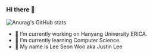 ### Hi there 👋

![Anurag's GitHub stats](https://github-readme-stats.vercel.app/api?username=tjsdn1204&show_icons=true&theme=radical)

- 🔭 I’m currently working on Hanyang University ERICA.
- 🌱 I’m currently learning Computer Science.
- 👯 My name is Lee Seon Woo aka Justin Lee